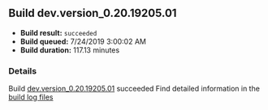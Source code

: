 ## Build dev.version_0.20.19205.01
- **Build result:** `succeeded`
- **Build queued:** 7/24/2019 3:00:02 AM
- **Build duration:** 117.13 minutes
### Details
Build [dev.version_0.20.19205.01](https://winappstudio.visualstudio.com/web/build.aspx?pcguid=a4ef43be-68ce-4195-a619-079b4d9834c2&builduri=vstfs%3a%2f%2f%2fBuild%2fBuild%2f29909) succeeded
Find detailed information in the [build log files](https://uwpctdiags.blob.core.windows.net/buildlogs/dev.version_0.20.19205.01_logs.zip)
